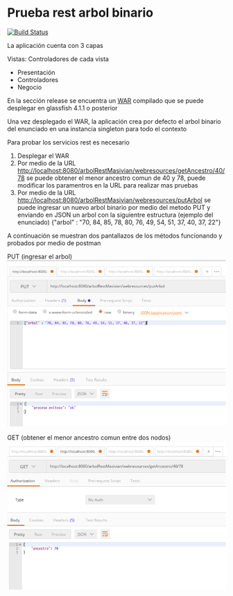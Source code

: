 # Prueba rest arbol binario

[![Build Status](https://travis-ci.org/joemccann/dillinger.svg?branch=master)](https://travis-ci.org/joemccann/dillinger)

La aplicación cuenta con 3 capas

Vistas: Controladores de cada vista
- Presentación
- Controladores
- Negocio


En la sección release se encuentra un [WAR](https://github.com/juancamilogaviriaacosta/arbolRestMasivian/releases) compilado que se puede desplegar en glassfish 4.1.1 o posterior

Una vez desplegado el WAR, la aplicación crea por defecto el arbol binario del enunciado en una instancia singleton para todo el contexto

Para probar los servicios rest es necesario

1. Desplegar el WAR
2. Por medio de la URL [http://localhost:8080/arbolRestMasivian/webresources/getAncestro/40/78](http://localhost:8080/arbolRestMasivian/webresources/getAncestro/40/78) se puede obtener el menor ancestro comun de 40 y 78, puede modificar los paramentros en la URL para realizar mas pruebas
3. Por medio de la URL [http://localhost:8080/arbolRestMasivian/webresources/putArbol](http://localhost:8080/arbolRestMasivian/webresources/putArbol) se puede ingresar un nuevo arbol binario por medio del metodo PUT y enviando en JSON un arbol con la siguientre estructura (ejemplo del enunciado) {"arbol" : "70, 84, 85, 78, 80, 76, 49, 54, 51, 37, 40, 37, 22"} 

A continuación se muestran dos pantallazos de los métodos funcionando y probados por medio de postman

PUT (ingresar el arbol)
![alt text](https://raw.githubusercontent.com/juancamilogaviriaacosta/arbolRestMasivian/master/web/WEB-INF/resources/put.png)

GET (obtener el menor ancestro comun entre dos nodos)
![alt text](https://raw.githubusercontent.com/juancamilogaviriaacosta/arbolRestMasivian/master/web/WEB-INF/resources/get.png)

